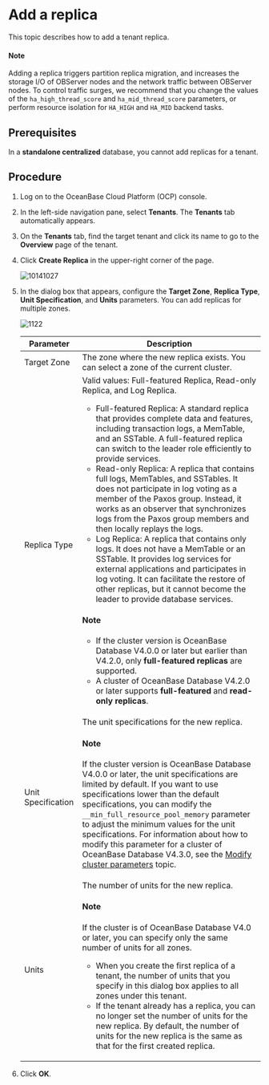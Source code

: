 # Add a replica

This topic describes how to add a tenant replica.

<main id="notice" type='explain'>
<h4>Note</h4>
<p>Adding a replica triggers partition replica migration, and increases the storage I/O of OBServer nodes and the network traffic between OBServer nodes. To control traffic surges, we recommend that you change the values of the <code>ha_high_thread_score</code> and <code>ha_mid_thread_score</code> parameters, or perform resource isolation for <code>HA_HIGH</code> and <code>HA_MID</code> backend tasks. </p>
</main>

## Prerequisites

In a **standalone centralized** database, you cannot add replicas for a tenant.

## Procedure

1. Log on to the OceanBase Cloud Platform (OCP) console.

2. In the left-side navigation pane, select **Tenants**. The **Tenants** tab automatically appears.

3. On the **Tenants** tab, find the target tenant and click its name to go to the **Overview** page of the tenant.

4. Click **Create Replica** in the upper-right corner of the page.

   ![10141027](https://obbusiness-private.oss-cn-shanghai.aliyuncs.com/doc/img/ocp/420/420-en/%E6%96%B0%E5%A2%9E%E5%89%AF%E6%9C%AC.png)

5. In the dialog box that appears, configure the **Target Zone**, **Replica Type**, **Unit Specification**, and **Units** parameters. You can add replicas for multiple zones.

   ![1122](https://obbusiness-private.oss-cn-shanghai.aliyuncs.com/doc/img/ocp/420/420-en/%E6%96%B0%E5%A2%9E%E5%89%AF%E6%9C%AC%E5%AF%B9%E8%AF%9D%E6%A1%86.png)

   | Parameter | Description |
   |---------|------|
   | Target Zone | The zone where the new replica exists. You can select a zone of the current cluster.  |
   | Replica Type | Valid values: Full-featured Replica, Read-only Replica, and Log Replica. <ul><li> Full-featured Replica: A standard replica that provides complete data and features, including transaction logs, a MemTable, and an SSTable. A full-featured replica can switch to the leader role efficiently to provide services.    </li><li>Read-only Replica: A replica that contains full logs, MemTables, and SSTables. It does not participate in log voting as a member of the Paxos group. Instead, it works as an observer that synchronizes logs from the Paxos group members and then locally replays the logs.    </li><li> Log Replica: A replica that contains only logs. It does not have a MemTable or an SSTable. It provides log services for external applications and participates in log voting. It can facilitate the restore of other replicas, but it cannot become the leader to provide database services.  </li></ul>  <main id="notice" type='explain'><h4>Note</h4><p><ul><li>If the cluster version is OceanBase Database V4.0.0 or later but earlier than V4.2.0, only <b>full-featured replicas</b> are supported. </li><li>A cluster of OceanBase Database V4.2.0 or later supports <b>full-featured</b> and <b>read-only replicas</b>. </li></ul></p></main> |
   | Unit Specification | The unit specifications for the new replica.  <main id="notice" type='explain'><h4>Note</h4><p>If the cluster version is OceanBase Database V4.0.0 or later, the unit specifications are limited by default. If you want to use specifications lower than the default specifications, you can modify the <code>__min_full_resource_pool_memory</code> parameter to adjust the minimum values for the unit specifications. For information about how to modify this parameter for a cluster of OceanBase Database V4.3.0, see the <a href="https://www.oceanbase.com/docs/common-oceanbase-database-cn-1000000000639933">Modify cluster parameters</a> topic. </p></main> |
   | Units | The number of units for the new replica. <main id="notice" type='explain'><h4>Note</h4><p>If the cluster is of OceanBase Database V4.0 or later, you can specify only the same number of units for all zones. <ul><li>When you create the first replica of a tenant, the number of units that you specify in this dialog box applies to all zones under this tenant. </li><li>If the tenant already has a replica, you can no longer set the number of units for the new replica. By default, the number of units for the new replica is the same as that for the first created replica. </li></ul></p></main> |

6. Click **OK**.
